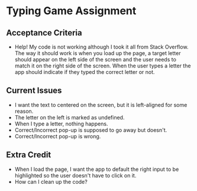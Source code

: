 # Typing Game Assignment

## Acceptance Criteria
- Help! My code is not working although I took it all from Stack Overflow. The way it should work is when you load up the page, a target letter should appear on the left side of the screen and the user needs to match it on the right side of the screen. When the user types a letter the app should indicate if they typed the correct letter or not.

## Current Issues
- I want the text to centered on the screen, but it is left-aligned for some reason.
- The letter on the left is marked as undefined.
- When I type a letter, nothing happens.
- Correct/Incorrect pop-up is supposed to go away but doesn't.
- Correct/Incorrect pop-up is wrong.

## Extra Credit
- When I load the page, I want the app to default the right input to be highlighted so the user doesn't have to click on it.
- How can I clean up the code?